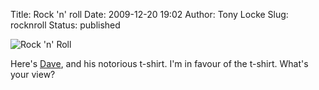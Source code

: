 Title: Rock 'n' roll
Date: 2009-12-20 19:02
Author: Tony Locke
Slug: rocknroll
Status: published

![Rock 'n' Roll]({static}/images/2009/2009-11-14_11_35_12.jpg)  

Here's [Dave](http://www.claverton-energy.com/), and his notorious t-shirt. I'm in favour of the t-shirt. What's your view?
